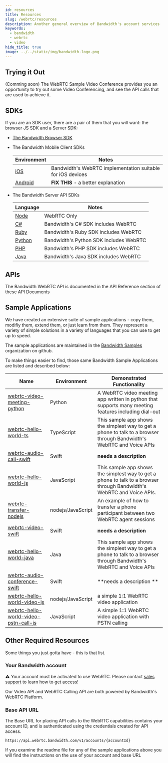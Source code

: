 ```yaml
---
id: resources
title: Resources
slug: /webrtc/resources
description: Another general overview of Bandwidth's account services
keywords:
  - bandwidth
  - webrtc
  - video
hide_title: true
image: ../../static/img/bandwidth-logo.png
---
```


## Trying it Out

(Comming soon) The WebRTC Sample Video Conference provides you an opportunity to try out some Video Conferencing, and see the API calls that are used to achieve it.

## SDKs

If you are an SDK user, there are a pair of them that you will want: the browser JS SDK and a Server SDK:

- [The Bandwidth Browser SDK](https://www.npmjs.com/package/@bandwidth/webrtc-browser)
- The Bandwidth Mobile Client SDKs

  | Environment                                                                   | Notes                                  |
  | -------------------------------------------------------------------------- | -------------------------------------- |
  | [iOS](https://github.com/Bandwidth/bandwidth-webrtc-swift)                 | Bandwidth's WebRTC implementation suitable for iOS devices |
  | [Android](https://github.com/Bandwidth/bandwidth-android)                  | **FIX THIS** - a better explanation |
- The Bandwidth Server API SDKs

  | Language                                                                   | Notes                                  |
  | -------------------------------------------------------------------------- | -------------------------------------- |
  | [Node](https://www.npmjs.com/package/@bandwidth/webrtc)                    | WebRTC Only                            |
  | [C#](https://www.nuget.org/packages/Bandwidth.Sdk/)                        | Bandwidth's C# SDK includes WebRTC     |
  | [Ruby](https://rubygems.org/gems/bandwidth-sdk)                            | Bandwidth's Ruby SDK includes WebRTC   |
  | [Python](https://pypi.org/project/bandwidth-sdk/)                          | Bandwidth's Python SDK includes WebRTC |
  | [PHP](https://packagist.org/packages/bandwidth/sdk)                        | Bandwidth's PHP SDK includes WebRTC    |
  | [Java](https://mvnrepository.com/artifact/com.bandwidth.sdk/bandwidth-sdk) | Bandwidth's Java SDK includes WebRTC   |

## APIs

The Bandwidth WebRTC API is documented in the API Reference section of these API Documents

## Sample Applications

We have created an extensive suite of sample applications - copy them, modifiy them, extend them, or just learn from them. They represent a variety of simple solutions in a variety of languages that you can use to get up to speed.

The sample applications are maintained in the [Bandwidth Samples](https://github.com/search?q=topic%3Awebrtc+org%3ABandwidth-Samples) organization on github.

To make things easier to find, those same Bandwidth Sample Applications are listed and described below:

| Name                                                                                                                | Environment       | Demonstrated Functionality                                                                                            |
| ------------------------------------------------------------------------------------------------------------------- | ----------------- | --------------------------------------------------------------------------------------------------------------------- |
| [webrtc-video-meeting-python](https://github.com/Bandwidth-Samples/webrtc-video-meeting-python)                     | Python            | A WebRTC video meeting app written in python that supports many meeting features including dial-out                   |
| [webrtc-hello-world-ts](https://github.com/Bandwidth-Samples/webrtc-hello-world-ts)                                 | TypeScript        | This sample app shows the simplest way to get a phone to talk to a browser through Bandwidth's WebRTC and Voice APIs  |
| [webrtc-audio-call-swift](https://github.com/Bandwidth-Samples/webrtc-audio-call-swift)                             | Swift             | **needs a description**                                                                                               |
| [webrtc-hello-world-js](https://github.com/Bandwidth-Samples/webrtc-hello-world-js)                                 | JavaScript        | This sample app shows the simplest way to get a phone to talk to a browser through Bandwidth's WebRTC and Voice APIs. |
| [webrtc-transfer-nodejs](https://github.com/Bandwidth-Samples/webrtc-transfer-nodejs)                               | nodejs/JavaScript | An example of how to transfer a phone participant between two WebRTC agent sessions                                   |
| [webrtc-video-swift](https://github.com/Bandwidth-Samples/webrtc-video-swift)                                       | Swift             | **needs a description**                                                                                               |
| [webrtc-hello-world-java](https://github.com/Bandwidth-Samples/webrtc-hello-world-java)                             | Java              | This sample app shows the simplest way to get a phone to talk to a browser through Bandwidth's WebRTC and Voice APIs  |
| [webrtc-audio-conference-swift](https://github.com/Bandwidth-Samples/webrtc-audio-conference-swift)                 | Swift             | **needs a description **                                                                                              |
| [webrtc-hello-world-video-js](https://github.com/Bandwidth-Samples/webrtc-hello-world-video-js)                     | nodejs/JavaScript | a simple 1:1 WebRTC video application                                                                                 |
| [webrtc-hello-world-video-pstn-call-js](https://github.com/Bandwidth-Samples/webrtc-hello-world-video-pstn-call-js) | JavaScript        | A simple 1:1 WebRTC video application with PSTN calling                                                               |

## Other Required Resources

Some things you just gotta have - this is that list.

### Your Bandwidth account

⚠️ Your account must be activated to use WebRTC. Please contact [sales support](https://www.bandwidth.com/talk-to-an-expert/) to learn how to get access!

Our Video API and WebRTC Calling API are both powered by Bandwidth's WebRTC Platform.

### Base API URL

The Base URL for placing API calls to the WebRTC capabilities contains your account ID, and is authenticated using the credentials created for API access.

`https://api.webrtc.bandwidth.com/v1/accounts/{accountId}`

If you examine the readme file for any of the sample applications above you will find the instructions on the use of your account and base URL
